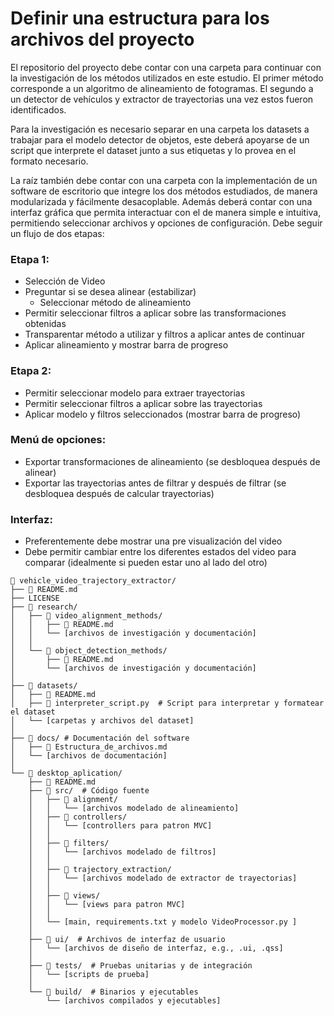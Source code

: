 # Definir una estructura para los archivos del proyecto

El repositorio del proyecto debe contar con una carpeta para continuar con la investigación de los métodos utilizados en este estudio. El primer método corresponde a un algoritmo de alineamiento de fotogramas. El segundo a un detector de vehículos y extractor de trayectorias una vez estos fueron identificados.

Para la investigación es necesario separar en una carpeta los datasets a trabajar para el modelo detector de objetos, este deberá apoyarse de un script que interprete el dataset junto a sus etiquetas y lo provea en el formato necesario. 

La raíz también debe contar con una carpeta con la implementación de un software de escritorio que integre los dos métodos estudiados, de manera modularizada y fácilmente desacoplable. Además deberá contar con una interfaz gráfica que permita interactuar con el de manera simple e intuitiva, permitiendo seleccionar archivos y opciones de configuración. Debe seguir un flujo de dos etapas:

### Etapa 1:

- Selección de Video
- Preguntar si se desea alinear (estabilizar)
    - Seleccionar método de alineamiento
- Permitir seleccionar filtros a aplicar sobre las transformaciones obtenidas
- Transparentar método a utilizar y filtros a aplicar antes de continuar
- Aplicar alineamiento y mostrar barra de progreso

### Etapa 2:

- Permitir seleccionar modelo para extraer trayectorias
- Permitir seleccionar filtros a aplicar sobre las trayectorias
- Aplicar modelo y filtros seleccionados (mostrar barra de progreso)

### Menú de opciones:

- Exportar transformaciones de alineamiento (se desbloquea después de alinear)
- Exportar las trayectorias antes de filtrar y después de filtrar (se desbloquea después de calcular trayectorias)

### Interfaz:

- Preferentemente debe mostrar una pre visualización del video
- Debe permitir cambiar entre los diferentes estados del video para comparar (idealmente si pueden estar uno al lado del otro)


```
📂 vehicle_video_trajectory_extractor/
├── 📄 README.md
├── LICENSE
├── 📂 research/
│   ├── 📂 video_alignment_methods/
│   │   ├── 📄 README.md
│   │   └── [archivos de investigación y documentación]
│   │
│   └── 📂 object_detection_methods/
│       ├── 📄 README.md
│       └── [archivos de investigación y documentación]
│
├── 📂 datasets/
│   ├── 📄 README.md
│   ├── 📄 interpreter_script.py  # Script para interpretar y formatear el dataset
│   └── [carpetas y archivos del dataset]
│
├── 📂 docs/ # Documentación del software
│   ├── 📄 Estructura_de_archivos.md
│   └── [archivos de documentación]
│
└── 📂 desktop_aplication/
    ├── 📄 README.md
    ├── 📂 src/  # Código fuente
    │   ├── 📂 alignment/
    │   │   └── [archivos modelado de alineamiento]
    │   ├── 📂 controllers/
    │   │   └── [controllers para patron MVC]
    │   │
    │   ├── 📂 filters/
    │   │   └── [archivos modelado de filtros]
    │   │
    │   ├── 📂 trajectory_extraction/
    │   │   └── [archivos modelado de extractor de trayectorias]
    │   │
    │   ├── 📂 views/
    │   │   └── [views para patron MVC]
    │   │
    │   └── [main, requirements.txt y modelo VideoProcessor.py ]
    │
    ├── 📂 ui/  # Archivos de interfaz de usuario
    │   └── [archivos de diseño de interfaz, e.g., .ui, .qss]
    │
    ├── 📂 tests/  # Pruebas unitarias y de integración
    │   └── [scripts de prueba]
    │
    └── 📂 build/  # Binarios y ejecutables
        └── [archivos compilados y ejecutables]
```